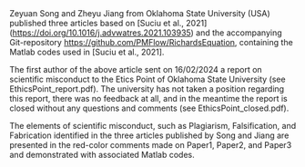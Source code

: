 ##
Zeyuan Song and Zheyu Jiang from Oklahoma State University (USA) published three articles based on [Suciu et al., 2021] (https://doi.org/10.1016/j.advwatres.2021.103935) 
and the accompanying Git-repository https://github.com/PMFlow/RichardsEquation, containing the Matlab codes used in [Suciu et al., 2021].

The first author of the above article sent on 16/02/2024 a report on scientific misconduct to the Etics Point of Oklahoma State University (see EthicsPoint_report.pdf). 
The university has not taken a position regarding this report, there was no feedback at all, and in the meantime the report is closed without any questions and comments 
(see EthicsPoint_closed.pdf).

The elements of scientific misconduct, such as Plagiarism, Falsification, and Fabrication identified in the three articles published by Song and Jiang are presented in 
the red-color comments made on Paper1, Paper2, and Paper3 and demonstrated with associated Matlab codes. 
